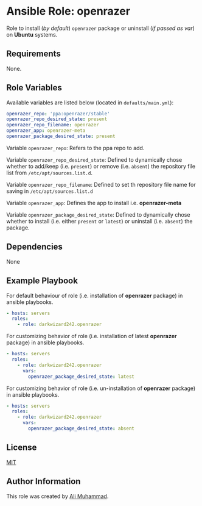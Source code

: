Ansible Role: openrazer
=========

Role to install (_by default_) `openrazer` package  or uninstall (_if  passed as var_)  on **Ubuntu** systems.

Requirements
------------

None.

Role Variables
--------------

Available variables are listed below (located in  `defaults/main.yml`):

```yaml
openrazer_repo: 'ppa:openrazer/stable'
openrazer_repo_desired_state: present
openrazer_repo_filename: openrazer
openrazer_app: openrazer-meta
openrazer_package_desired_state: present
```

Variable `openrazer_repo`: Refers to the ppa repo to add.

Variable `openrazer_repo_desired_state`: Defined to dynamically chose whether to add/keep (i.e. `present`) or remove (i.e. `absent`) the repository file list from `/etc/apt/sources.list.d`.

Variable `openrazer_repo_filename`: Defined to set th repository file name for saving in `/etc/apt/sources.list.d`

Variable `openrazer_app`: Defines the app to install i.e. **openrazer-meta**

Variable `openrazer_package_desired_state`: Defined to dynamically chose whether to install (i.e. either `present` or `latest`) or uninstall (i.e. `absent`) the package.

Dependencies
------------

None

Example Playbook
----------------

For default behaviour of role (i.e. installation of **openrazer** package) in ansible playbooks.
```yaml
- hosts: servers
  roles:
    - role: darkwizard242.openrazer
```

For customizing behavior of role (i.e. installation of latest **openrazer** package) in ansible playbooks.
```yaml
- hosts: servers
  roles:
    - role: darkwizard242.openrazer
      vars:
        openrazer_package_desired_state: latest
```
             
For customizing behavior of role (i.e. un-installation of **openrazer** package) in ansible playbooks.
```yaml
- hosts: servers
  roles:
    - role: darkwizard242.openrazer
      vars:
        openrazer_package_desired_state: absent
```      
         
License
-------

[MIT](https://github.com/darkwizard242/ansible-role-openrazer/blob/master/LICENSE)

Author Information
------------------

This role was created by [Ali Muhammad](https://www.linkedin.com/in/ali-muhammad-759791130/).
